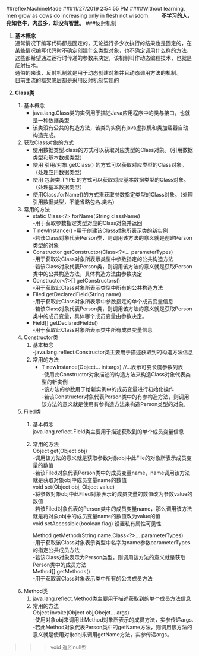 ##reflexMachineMade
###11/27/2019 2:54:55 PM 
####Without learning, men grow as cows do increasing only in flesh not wisdom.
　　**不学习的人，宛如老牛，肉虽多，却没有智慧。**
###反射机制
1. **基本概念**  
	通常情况下编写代码都是固定的，无论运行多少次执行的结果也是固定的，在某些情况编写代码时不确定创建什么类型对象，也不确定调用什么样的方法，这些都希望通过运行时传递的参数来决定，该机制叫作动态编程技术，也就是反射技术。  
	通俗的来说，反射机制就是用于动态创建对象并且动态调用方法的机制。  
	目前主流的框架底层都是采用反射机制实现的

2. **Class类**
   1. 基本概念  
      * java.lang.Class类的实例用于描述Java应用程序中的类与接口，也就是一种数据类型
      * 该类没有公共的构造方法，该类的实例有java虚拟机和类加载器自动构造完成。
   2. 获取Class对象的方式
      * 使用数据类型.class的方式可以获取对应类型的Class对象。（引用数据类型和基本数据类型）
      * 使用 引用/对象.getClass() 的方式可以获取对应类型的Class对象。（处理应用数据类型）
      * 使用 包装类.TYPE 的方式可以获取对应基本数据类型的Class对象。（处理基本数据类型）
      * 使用Class.forName()的方式来获取参数指定类型的Class对象。（处理引用数据类型，不能省略包名.类名）
   3. 常用的方法  
      * static Class<?> forName(String className)   
			-用于获取参数指定类型对应的Class对象并返回  
      * T newInstance() -用于创建该Class对象所表示类的新实例    
			-若该Class对象代表Person类，则调用该方法的意义就是创建Person类型的对象   
      * Constructor<T> getConstructor(Class<?>... parameterTypes)   
      		-用于获取次Class对象所表示类型中参数指定的公共构造方法  
			-若该Class对象代表Person类，则调用该方法的意义就是获取Person类中的公共构造方法，具体构造方法由参数决定    
      * Constructor<?>[] getConstructors()   
      		-用于获取此Class对象所表示类型中所有的公共构造方法   
      * Filed getDeclaredField(String name)  
      		-用于获取此Class对象所表示中参数指定的单个成员变量信息   
			-若该Class对象代表Person类，则调用该方法的意义就是获取Person类中的成员变量，具体哪个成员变量由参数决定。  
      * Field[] getDeclaredFields()   
	      	-用于获取此Class对象所表示类中所有成员变量信息
   4. Constructor类
      1. 基本概念   
      		-java.lang.reflect.Constructor类主要用于描述获取到的构造方法信息  
      2. 常用的方法  
         * T newInstance(Object... initargs) //...表示可变长度参数列表   
         	-使用此Constructor对象描述的构造方法来构造Class对象代表类型的新实例   
			-该方法的参数用于给新实例中的成员变量进行初始化操作   
			-若该Constructor对象代表Person类中的有参构造方法，则调用该方法的意义就是使用有参构造方法来构造Person类型的对象，  
   5. Filed类 
      1. 基本概念  
	      java.lang.reflect.Field类主要用于描述获取到的单个成员变量信息  
      2. 常用的方法  
      	  Object get(Object obj)  
				-调用该方法的意义就是获取参数对象obj中此File的对象所表示成员变量的数值  
				-若该Filed对象代表Person类中的成员变量name，name调用该方法就是获取对象obj中成员变量name的数值   
		  void set(Object obj, Object value)  
				-将参数对象obj中此Filed对象表示的成员变量的数值改为参数value的数值   
				-若该Filed对象代表的Person类中的成员变量name，那么调用该方法就是将对象obj中的成员变量name的数值改为value的值   
		  void setAccessible(boolean flag) 设置私有属性可见性   

		  Method getMethod(String name,Class<?>... parameterTypes)    
			-用于获取该Class对象表示类型中名字为name参数parameterTypes的指定公共成员方法   
			-若该Class对象表示为Person类型，则调用该方法的意义就是获取Person类中的成员方法  
		  Method[] getMethods()    
			-用于获取该Class对象表示类中所有的公共成员方法   
    5. Method类
       1. java.lang.reflect.Method类主要用于描述获取到的单个成员方法信息
       2. 常用的方法   
       	Object invoke(Object obj,Obejct... args)   
			-使用对象obj来调用此Method对象所表示的成员方法，实参传递args.   
			-若此Method对象代表Person类中的getName方法，则调用该方法的意义就是使用对象obj来调用getName方法，实参传递args。
 
>>>void 返回null型
		   
	

	